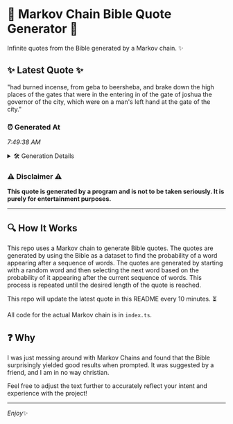 # 📖 Markov Chain Bible Quote Generator 📖

Infinite quotes from the Bible generated by a Markov chain. ✨

## ✨ Latest Quote ✨
"had burned incense, from geba to beersheba, and brake down the high places of the gates that were in the entering in of the gate of joshua the governor of the city, which were on a man's left hand at the gate of the city."

### ⏰ Generated At
*7:49:38 AM*

<details>
    <summary>🛠️ Generation Details</summary>
    <p>
        <strong>🌱 Seed:</strong> had<br>
        <strong>🔄 Iterations:</strong> 44<br>
        <strong>📜 Context History:</strong><br>[ had ]: burned<br>[ had, burned ]: incense,<br>[ had, burned, incense, ]: from<br>[ had, burned, incense,, from ]: geba<br>[ had, burned, incense,, from, geba ]: to<br>[ had, burned, incense,, from, geba, to ]: beersheba,<br>[ burned, incense,, from, geba, to, beersheba, ]: and<br>[ incense,, from, geba, to, beersheba,, and ]: brake<br>[ from, geba, to, beersheba,, and, brake ]: down<br>[ geba, to, beersheba,, and, brake, down ]: the<br>[ to, beersheba,, and, brake, down, the ]: high<br>[ beersheba,, and, brake, down, the, high ]: places<br>[ and, brake, down, the, high, places ]: of<br>[ brake, down, the, high, places, of ]: the<br>[ down, the, high, places, of, the ]: gates<br>[ the, high, places, of, the, gates ]: that<br>[ high, places, of, the, gates, that ]: were<br>[ places, of, the, gates, that, were ]: in<br>[ of, the, gates, that, were, in ]: the<br>[ the, gates, that, were, in, the ]: entering<br>[ gates, that, were, in, the, entering ]: in<br>[ that, were, in, the, entering, in ]: of<br>[ were, in, the, entering, in, of ]: the<br>[ in, the, entering, in, of, the ]: gate<br>[ the, entering, in, of, the, gate ]: of<br>[ entering, in, of, the, gate, of ]: joshua<br>[ in, of, the, gate, of, joshua ]: the<br>[ of, the, gate, of, joshua, the ]: governor<br>[ the, gate, of, joshua, the, governor ]: of<br>[ gate, of, joshua, the, governor, of ]: the<br>[ of, joshua, the, governor, of, the ]: city,<br>[ joshua, the, governor, of, the, city, ]: which<br>[ the, governor, of, the, city,, which ]: were<br>[ governor, of, the, city,, which, were ]: on<br>[ of, the, city,, which, were, on ]: a<br>[ the, city,, which, were, on, a ]: man's<br>[ city,, which, were, on, a, man's ]: left<br>[ which, were, on, a, man's, left ]: hand<br>[ were, on, a, man's, left, hand ]: at<br>[ on, a, man's, left, hand, at ]: the<br>[ a, man's, left, hand, at, the ]: gate<br>[ man's, left, hand, at, the, gate ]: of<br>[ left, hand, at, the, gate, of ]: the<br>[ hand, at, the, gate, of, the ]: city.<br>
    </p>
</details>

### ⚠️ Disclaimer ⚠️
**This quote is generated by a program and is not to be taken seriously. It is purely for entertainment purposes.**

---

## 🔍 How It Works

This repo uses a Markov chain to generate Bible quotes. The quotes are generated by using the Bible as a dataset to find the probability of a word appearing after a sequence of words. The quotes are generated by starting with a random word and then selecting the next word based on the probability of it appearing after the current sequence of words. This process is repeated until the desired length of the quote is reached.

This repo will update the latest quote in this README every 10 minutes. ⏳

All code for the actual Markov chain is in `index.ts`.

## ❓ Why

I was just messing around with Markov Chains and found that the Bible surprisingly yielded good results when prompted. 
It was suggested by a friend, and I am in no way christian.

Feel free to adjust the text further to accurately reflect your intent and experience with the project!

---

*Enjoy*✨
